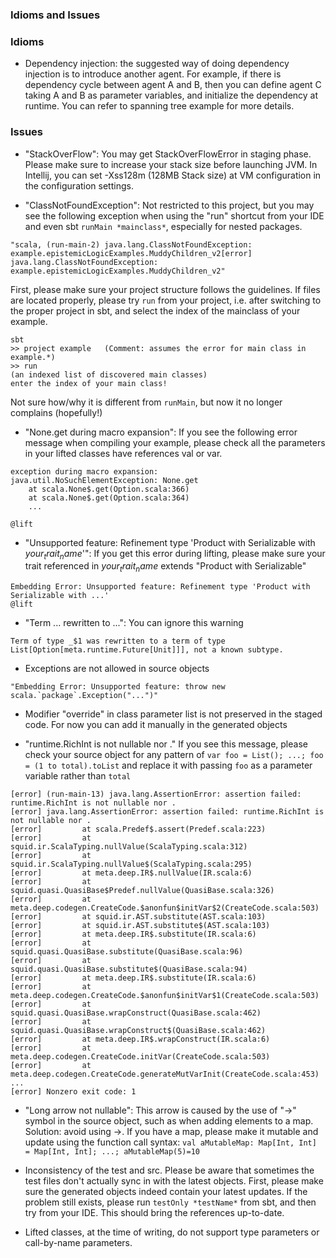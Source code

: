 ### Idioms and Issues 

### Idioms  
- Dependency injection: the suggested way of doing dependency injection is to introduce another agent. For example, if there is dependency cycle between agent A and B, then you can define agent C taking A and B as parameter variables, and initialize the dependency at runtime. You can refer to spanning tree example for more details. 
    
### Issues 
- "StackOverFlow": You may get StackOverFlowError in staging phase. Please make sure to increase your stack size before launching JVM. In Intellij, you can set -Xss128m (128MB Stack size) at VM configuration in the configuration settings.

- "ClassNotFoundException": Not restricted to this project, but you may see the following exception when using the "run" shortcut from your IDE and even sbt `runMain *mainclass*`, especially for nested packages. 
```
"scala, (run-main-2) java.lang.ClassNotFoundException: example.epistemicLogicExamples.MuddyChildren_v2[error] java.lang.ClassNotFoundException: example.epistemicLogicExamples.MuddyChildren_v2"
```
First, please make sure your project structure follows the guidelines. If files are located properly, please try `run` from your project, i.e. after switching to the proper project in sbt, and select the index of the mainclass of your example. 
```
sbt    
>> project example   (Comment: assumes the error for main class in example.*)
>> run 
(an indexed list of discovered main classes)
enter the index of your main class! 
```
Not sure how/why it is different from `runMain`, but now it no longer complains (hopefully!) 

- "None.get during macro expansion": If you see the following error message when compiling your example, please check all the parameters in your lifted classes have references val or var.  
```
exception during macro expansion: 
java.util.NoSuchElementException: None.get
	at scala.None$.get(Option.scala:366)
	at scala.None$.get(Option.scala:364)
    ... 

@lift 
```

- "Unsupported feature: Refinement type 'Product with Serializable with $your_trait_name$'": If you get this error during lifting, please make sure your trait referenced in $your_trait_name$ extends "Product with Serializable" 
```
Embedding Error: Unsupported feature: Refinement type 'Product with Serializable with ...'
@lift
```

- "Term ... rewritten to ...": You can ignore this warning 
```
Term of type _$1 was rewritten to a term of type List[Option[meta.runtime.Future[Unit]]], not a known subtype.
``` 

- Exceptions are not allowed in source objects
```
"Embedding Error: Unsupported feature: throw new scala.`package`.Exception("...")"
```

- Modifier "override" in class parameter list is not preserved in the staged code. For now you can add it manually in the generated objects 
   
- "runtime.RichInt is not nullable nor ." If you see this message, please check your source object for any pattern of `var foo = List(); ...; foo = (1 to total).toList` and replace it with passing `foo` as a parameter variable rather than `total`
```
[error] (run-main-13) java.lang.AssertionError: assertion failed: runtime.RichInt is not nullable nor .
[error] java.lang.AssertionError: assertion failed: runtime.RichInt is not nullable nor .
[error]         at scala.Predef$.assert(Predef.scala:223)
[error]         at squid.ir.ScalaTyping.nullValue(ScalaTyping.scala:312)
[error]         at squid.ir.ScalaTyping.nullValue$(ScalaTyping.scala:295)
[error]         at meta.deep.IR$.nullValue(IR.scala:6)
[error]         at squid.quasi.QuasiBase$Predef.nullValue(QuasiBase.scala:326)
[error]         at meta.deep.codegen.CreateCode.$anonfun$initVar$2(CreateCode.scala:503)
[error]         at squid.ir.AST.substitute(AST.scala:103)
[error]         at squid.ir.AST.substitute$(AST.scala:103)
[error]         at meta.deep.IR$.substitute(IR.scala:6)
[error]         at squid.quasi.QuasiBase.substitute(QuasiBase.scala:96)
[error]         at squid.quasi.QuasiBase.substitute$(QuasiBase.scala:94)
[error]         at meta.deep.IR$.substitute(IR.scala:6)
[error]         at meta.deep.codegen.CreateCode.$anonfun$initVar$1(CreateCode.scala:503)
[error]         at squid.quasi.QuasiBase.wrapConstruct(QuasiBase.scala:462)
[error]         at squid.quasi.QuasiBase.wrapConstruct$(QuasiBase.scala:462)
[error]         at meta.deep.IR$.wrapConstruct(IR.scala:6)
[error]         at meta.deep.codegen.CreateCode.initVar(CreateCode.scala:503)
[error]         at meta.deep.codegen.CreateCode.generateMutVarInit(CreateCode.scala:453)
...
[error] Nonzero exit code: 1
```
- "Long arrow not nullable": This arrow is caused by the use of "->" symbol in the source object, such as when adding elements to a map. Solution: avoid using ->. If you have a map, please make it mutable and update using the function call syntax: `val aMutableMap: Map[Int, Int] = Map[Int, Int]; ...; aMutableMap(5)=10`

- Inconsistency of the test and src. Please be aware that sometimes the test files don't actually sync in with the latest objects. First, please make sure the generated objects indeed contain your latest updates. If the problem still exists, please run `testOnly *testName*` from sbt, and then try from your IDE. This should bring the references up-to-date. 

- Lifted classes, at the time of writing, do not support type parameters or call-by-name parameters.
